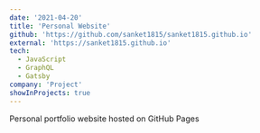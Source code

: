 ```yaml
---
date: '2021-04-20'
title: 'Personal Website'
github: 'https://github.com/sanket1815/sanket1815.github.io'
external: 'https://sanket1815.github.io'
tech:
  - JavaScript
  - GraphQL
  - Gatsby
company: 'Project'
showInProjects: true
---
```


Personal portfolio website hosted on GitHub Pages
